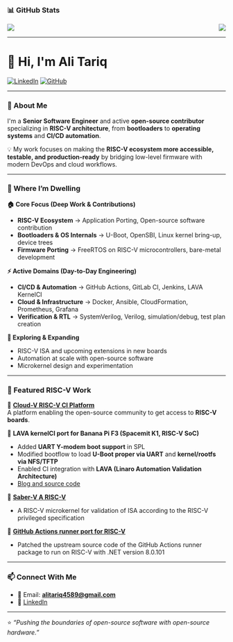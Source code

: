 ### 📊 GitHub Stats  

<div style="display: flex; justify-content: space-between;">
  <img src="https://github-readme-stats.vercel.app/api?username=alitariq4589&show_icons=true&theme=tokyonight" />
  <img src="https://github-readme-stats.vercel.app/api/top-langs/?username=alitariq4589&layout=compact&theme=tokyonight" />
</div>

---

# 👋 Hi, I'm Ali Tariq  

[![LinkedIn](https://img.shields.io/badge/LinkedIn-blue?style=flat&logo=linkedin&logoColor=white)](https://www.linkedin.com/in/ali-tariq-23bb271b7/)
[![GitHub](https://img.shields.io/badge/GitHub-black?style=flat&logo=github)](https://github.com/alitariq4589)

---

### 🚀 About Me  
I'm a **Senior Software Engineer** and active **open-source contributor** specializing in **RISC-V architecture**, from **bootloaders** to **operating systems** and **CI/CD automation**.  

💡 My work focuses on making the **RISC-V ecosystem more accessible, testable, and production-ready** by bridging low-level firmware with modern DevOps and cloud workflows.  

---

### 🧭 Where I’m Dwelling  

**🏠 Core Focus (Deep Work & Contributions)**  
- **RISC-V Ecosystem** → Application Porting, Open-source software contribution
- **Bootloaders & OS Internals** → U-Boot, OpenSBI, Linux kernel bring-up, device trees  
- **Firmware Porting** → FreeRTOS on RISC-V microcontrollers, bare-metal development  

**⚡ Active Domains (Day-to-Day Engineering)**  
- **CI/CD & Automation** → GitHub Actions, GitLab CI, Jenkins, LAVA KernelCI 
- **Cloud & Infrastructure** → Docker, Ansible, CloudFormation, Prometheus, Grafana  
- **Verification & RTL** → SystemVerilog, Verilog, simulation/debug, test plan creation  

**🌱 Exploring & Expanding**  
- RISC-V ISA and upcoming extensions in new boards 
- Automation at scale with open-source software 
- Microkernel design and experimentation  

---

### 🌟 Featured RISC-V Work  

📌 [**Cloud-V RISC-V CI Platform**](https://cloud-v.co)  
A platform enabling the open-source community to get access to **RISC-V boards**.    

📌 **LAVA kernelCI port for Banana Pi F3 (Spacemit K1, RISC-V SoC)**  
- Added **UART Y-modem boot support** in SPL  
- Modified bootflow to load **U-Boot proper via UART** and **kernel/rootfs via NFS/TFTP**  
- Enabled CI integration with **LAVA (Linaro Automation Validation Architecture)**
- [Blog and source code](https://cloud-v.co/blog/risc-v-1/bringing-risc-v-to-kernelci-with-lava-integration-20)

📌 [**Saber-V A RISC-V**](https://github.com/alitariq4589/saber-v)  
- A RISC-V microkernel for validation of ISA according to the RISC-V privileged specification 

📌 [**GitHub Actions runner port for RISC-V**](https://github.com/alitariq4589/github-runner-riscv)  
- Patched the upstream source code of the GitHub Actions runner package to run on RISC-V with .NET version 8.0.101

---

### 📫 Connect With Me  
- 📧 Email: **alitariq4589@gmail.com**  
- 💼 [LinkedIn](https://www.linkedin.com/in/ali-tariq-23bb271b7/)  

---
⭐️ *“Pushing the boundaries of open-source software with open-source hardware.”*
